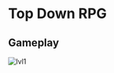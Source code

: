 # Top Down RPG

## Gameplay

![lvl1](https://user-images.githubusercontent.com/81775200/178122366-d6d0c79b-51b9-455a-8553-bf33705fc392.gif)
